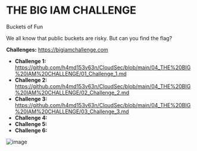 # THE BIG IAM CHALLENGE
Buckets of Fun

We all know that public buckets are risky. But can you find the flag?

**Challenges:** https://bigiamchallenge.com
+ **Challenge 1:** https://github.com/h4md153v63n/CloudSec/blob/main/04_THE%20BIG%20IAM%20CHALLENGE/01_Challenge_1.md
+ **Challenge 2:** https://github.com/h4md153v63n/CloudSec/blob/main/04_THE%20BIG%20IAM%20CHALLENGE/02_Challenge_2.md
+ **Challenge 3:** https://github.com/h4md153v63n/CloudSec/blob/main/04_THE%20BIG%20IAM%20CHALLENGE/03_Challenge_3.md
+ **Challenge 4:**
+ **Challenge 5:**
+ **Challenge 6:**

![image](https://github.com/h4md153v63n/CloudSec/assets/5091265/fa127f3b-065b-41f4-8703-b83a581186f4)




